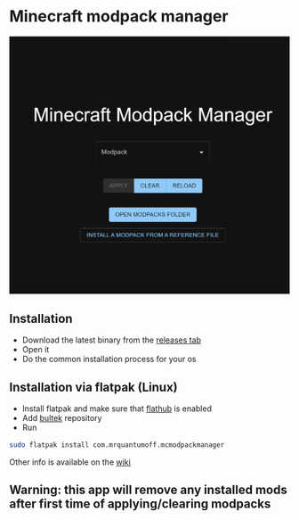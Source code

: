 # Minecraft modpack manager

![](https://github.com/mrquantumoff/MinecraftModpackManager/raw/master/Screenshot.png)

## Installation 
* Download the latest binary from the [releases tab](https://github.com/mrquantumoff/MinecraftModpackManager/releases/latest)
* Open it
* Do the common installation process for your os


## Installation via flatpak (Linux)
* Install flatpak and make sure that [flathub](https://flatpak.org/setup/) is enabled
* Add [bultek](https://github.com/Bultek/bultek-flatpak-repo) repository
* Run 
```bash
sudo flatpak install com.mrquantumoff.mcmodpackmanager
```

Other info is available on the [wiki](https://github.com/mrquantumoff/MinecraftModpackManager/wiki)

## Warning: this app will remove any installed mods after first time of applying/clearing modpacks


